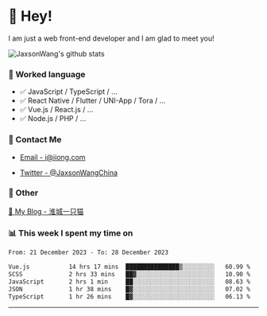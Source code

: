 # 👋 Hey!

I am just a web front-end developer and I am glad to meet you!

![JaxsonWang's github stats](https://github-readme-stats.vercel.app/api?username=JaxsonWang&&show_icons=true&&title_color=1abc9c&&icon_color=1abc9c)


### 📝 Worked language

- ✅ JavaScript / TypeScript / ...
- ✅ React Native / Flutter / UNI-App / Tora / ...
- ✅ Vue.js / React.js / ...
- ✅ Node.js / PHP / ...

### 📮 Contact Me

- [Email - i@iiong.com](mailto:i@iiong.com)

- [Twitter - @JaxsonWangChina](https://twitter.com/JaxsonWangChina)

### 🤪 Other

[📌 My Blog - 淮城一只猫](https://iiong.com)

### 📊 This week I spent my time on

<!--START_SECTION:waka-->

```txt
From: 21 December 2023 - To: 28 December 2023

Vue.js           14 hrs 17 mins  ███████████████▒░░░░░░░░░   60.99 %
SCSS             2 hrs 33 mins   ██▓░░░░░░░░░░░░░░░░░░░░░░   10.90 %
JavaScript       2 hrs 1 min     ██░░░░░░░░░░░░░░░░░░░░░░░   08.63 %
JSON             1 hr 38 mins    █▓░░░░░░░░░░░░░░░░░░░░░░░   07.02 %
TypeScript       1 hr 26 mins    █▓░░░░░░░░░░░░░░░░░░░░░░░   06.13 %
```

<!--END_SECTION:waka-->

---
